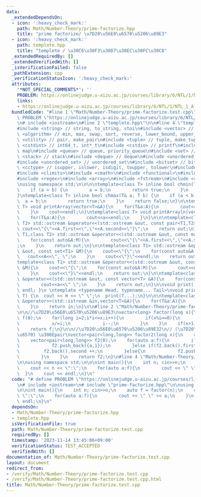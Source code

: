 ```yaml
---
data:
  _extendedDependsOn:
  - icon: ':heavy_check_mark:'
    path: Math/Number-Theory/prime-factorize.hpp
    title: "prime factorize/ \u7D20\u56E0\u6570\u5206\u89E3"
  - icon: ':heavy_check_mark:'
    path: templete.hpp
    title: "templete / \u30C6\u30F3\u30D7\u30EC\u30FC\u30C8"
  _extendedRequiredBy: []
  _extendedVerifiedWith: []
  _isVerificationFailed: false
  _pathExtension: cpp
  _verificationStatusIcon: ':heavy_check_mark:'
  attributes:
    '*NOT_SPECIAL_COMMENTS*': ''
    PROBLEM: https://onlinejudge.u-aizu.ac.jp/courses/library/6/NTL/1/NTL_1_A
    links:
    - https://onlinejudge.u-aizu.ac.jp/courses/library/6/NTL/1/NTL_1_A
  bundledCode: "#line 1 \"Math/Number-Theory/prime-factorize.test.cpp\"\n# define\
    \ PROBLEM \"https://onlinejudge.u-aizu.ac.jp/courses/library/6/NTL/1/NTL_1_A\"\
    \n# include <iostream>\n#line 2 \"templete.hpp\"\n\n#line 4 \"templete.hpp\"\n\
    #include <string> // string, to_string, stoi\n#include <vector> // vector\n#include\
    \ <algorithm> // min, max, swap, sort, reverse, lower_bound, upper_bound\n#include\
    \ <utility> // pair, make_pair\n#include <tuple> // tuple, make_tuple\n#include\
    \ <cstdint> // int64_t, int*_t\n#include <cstdio> // printf\n#include <map> //\
    \ map\n#include <queue> // queue, priority_queue\n#include <set> // set\n#include\
    \ <stack> // stack\n#include <deque> // deque\n#include <unordered_map> // unordered_map\n\
    #include <unordered_set> // unordered_set\n#include <bitset> // bitset\n#include\
    \ <cctype> // isupper, islower, isdigit, toupper, tolower\n#include <iomanip>\n\
    #include <climits>\n#include <cmath>\n#include <functional>\n#include <numeric>\n\
    #include <regex>\n#include <array>\n#include <fstream>\n#include <sstream>\n\n\
    \nusing namespace std;\n\n\n\ntemplate<class T> inline bool chmin(T& a, T b) {\n\
    \    if (a > b) {\n        a = b;\n        return true;\n    }\n    return false;\n\
    }\ntemplate<class T> inline bool chmax(T& a, T b) {\n    if (a < b) {\n      \
    \  a = b;\n        return true;\n    }\n    return false;\n}\n\ntemplate<class\
    \ T> void printArray(vector<T>&A){\n    for(T&a:A){\n        cout<<a<<\" \";\n\
    \    }\n    cout<<endl;\n}\ntemplate<class T> void printArrayln(vector<T>&A){\n\
    \    for(T&a:A){\n        cout<<a<<endl;\n    }\n}\n\n\ntemplate<class T1,class\
    \ T2> std::ostream &operator<<(std::ostream &out, const pair<T1,T2> &A){\n   \
    \ cout<<\"{\"<<A.first<<\",\"<<A.second<<\"}\";\n    return out;\n}\n\ntemplate<class\
    \ T1,class T2> std::ostream &operator<<(std::ostream &out, const map<T1,T2> &M){\n\
    \    for(const auto&A:M){\n        cout<<\"{\"<<A.first<<\",\"<<A.second<<\"}\"\
    ;\n    }\n    return out;\n}\n\ntemplate<class T1> std::ostream &operator<<(std::ostream\
    \ &out, const set<T1> &M){\n    cout<<\"{\";\n    for(const auto&A:M){\n     \
    \   cout<<A<<\", \";\n    }\n    cout<<\"}\"<<endl;\n    return out;\n}\n\n\n\
    template<class T1> std::ostream &operator<<(std::ostream &out, const multiset<T1>\
    \ &M){\n    cout<<\"{\";\n    for(const auto&A:M){\n        cout<<A<<\", \";\n\
    \    }\n    cout<<\"}\"<<endl;\n    return out;\n}\n\ntemplate<class T> std::ostream\
    \ &operator<<(std::ostream &out, const vector<T> &A){\n    for(const T &a:A){\n\
    \        cout<<a<<\" \";\n    }\n    return out;\n}\n\nvoid print() { cout <<\
    \ endl; }\n \ntemplate <typename Head, typename... Tail>\nvoid print(Head H, Tail...\
    \ T) {\n  cout << H << \" \";\n  print(T...);\n}\n\n\ntemplate<class T> std::istream\
    \ &operator>>(std::istream &in,vector<T>&A){\n    for(T&a:A){\n        std::cin>>a;\n\
    \    }\n    return in;\n}\n\n#line 2 \"Math/Number-Theory/prime-factorize.hpp\"\
    \n\n//\u7D20\u56E0\u6570\u5206\u89E3\nvector<long> factor(long x){\n    vector<long>\
    \ f(0);\n    for(long i=2;i*i<=x;i++){\n        if(x%i==0){\n            f.push_back(i);\n\
    \            x/=i;\n            i--;\n        }\n    }\n    if(x>1)f.push_back(x);\n\
    \    return f;\n}\n\n//\u7D20\u56E0\u6570\u5206\u89E32\n// (\u7D20\u6570,\u6307\
    \u6570) \u306Epair\nvector<pair<long,long>> factor2(long x){\n    auto f = factor(x);\n\
    \    vector<pair<long,long>> f2(0);\n    for(auto a:f){\n        if(f2.empty()){\n\
    \            f2.push_back({a,1});\n        }else if(f2.back().first==a){\n   \
    \         f2.back().second ++;\n        }else{\n            f2.push_back({a,1});\n\
    \        }\n    }\n    return f2;\n}\n#line 4 \"Math/Number-Theory/prime-factorize.test.cpp\"\
    \n\nusing namespace std;\n\n\nint main(){\n    int n; cin>>n;\n    auto f = factor(n);\n\
    \    cout << n << \":\";\n    for(auto a:f){\n        cout << \" \" << a;\n  \
    \  }\n    cout << endl;\n}\n"
  code: "# define PROBLEM \"https://onlinejudge.u-aizu.ac.jp/courses/library/6/NTL/1/NTL_1_A\"\
    \n# include <iostream>\n# include \"prime-factorize.hpp\"\n\nusing namespace std;\n\
    \n\nint main(){\n    int n; cin>>n;\n    auto f = factor(n);\n    cout << n <<\
    \ \":\";\n    for(auto a:f){\n        cout << \" \" << a;\n    }\n    cout <<\
    \ endl;\n}\n"
  dependsOn:
  - Math/Number-Theory/prime-factorize.hpp
  - templete.hpp
  isVerificationFile: true
  path: Math/Number-Theory/prime-factorize.test.cpp
  requiredBy: []
  timestamp: '2023-11-14 13:45:06+09:00'
  verificationStatus: TEST_ACCEPTED
  verifiedWith: []
documentation_of: Math/Number-Theory/prime-factorize.test.cpp
layout: document
redirect_from:
- /verify/Math/Number-Theory/prime-factorize.test.cpp
- /verify/Math/Number-Theory/prime-factorize.test.cpp.html
title: Math/Number-Theory/prime-factorize.test.cpp
---
```

